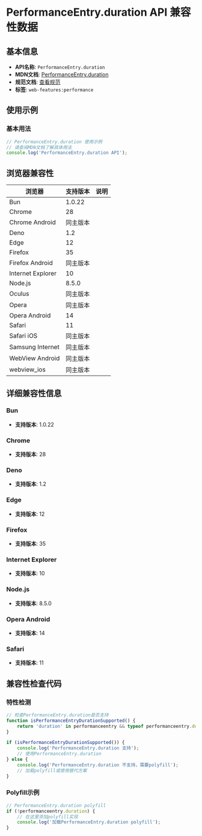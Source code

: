 # PerformanceEntry.duration API 兼容性数据

## 基本信息

- **API名称**: `PerformanceEntry.duration`
- **MDN文档**: [PerformanceEntry.duration](https://developer.mozilla.org/docs/Web/API/PerformanceEntry/duration)
- **规范文档**: [查看规范](https://w3c.github.io/performance-timeline/#dom-performanceentry-duration)
- **标签**: `web-features:performance`

## 使用示例

### 基本用法

```javascript
// PerformanceEntry.duration 使用示例
// 请查阅MDN文档了解具体用法
console.log('PerformanceEntry.duration API');
```

## 浏览器兼容性

| 浏览器 | 支持版本 | 说明 |
|--------|----------|------|
| Bun | 1.0.22 |  |
| Chrome | 28 |  |
| Chrome Android | 同主版本 |  |
| Deno | 1.2 |  |
| Edge | 12 |  |
| Firefox | 35 |  |
| Firefox Android | 同主版本 |  |
| Internet Explorer | 10 |  |
| Node.js | 8.5.0 |  |
| Oculus | 同主版本 |  |
| Opera | 同主版本 |  |
| Opera Android | 14 |  |
| Safari | 11 |  |
| Safari iOS | 同主版本 |  |
| Samsung Internet | 同主版本 |  |
| WebView Android | 同主版本 |  |
| webview_ios | 同主版本 |  |

## 详细兼容性信息

### Bun

- **支持版本**: 1.0.22

### Chrome

- **支持版本**: 28

### Deno

- **支持版本**: 1.2

### Edge

- **支持版本**: 12

### Firefox

- **支持版本**: 35

### Internet Explorer

- **支持版本**: 10

### Node.js

- **支持版本**: 8.5.0

### Opera Android

- **支持版本**: 14

### Safari

- **支持版本**: 11

## 兼容性检查代码

### 特性检测

```javascript
// 检查PerformanceEntry.duration是否支持
function isPerformanceEntryDurationSupported() {
    return 'duration' in performanceentry && typeof performanceentry.duration === 'function';
}

if (isPerformanceEntryDurationSupported()) {
    console.log('PerformanceEntry.duration 支持');
    // 使用PerformanceEntry.duration
} else {
    console.log('PerformanceEntry.duration 不支持，需要polyfill');
    // 加载polyfill或使用替代方案
}
```

### Polyfill示例

```javascript
// PerformanceEntry.duration polyfill
if (!performanceentry.duration) {
    // 在这里添加polyfill实现
    console.log('加载PerformanceEntry.duration polyfill');
}
```

